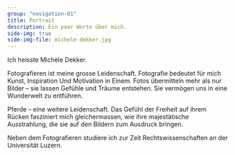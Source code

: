 ```yaml
---
group: "navigation-01"
title: Portrait
description: Ein paar Worte über mich.
side-img: true
side-img-file: michele-dekker.jpg
---
```

Ich heisste Michèle Dekker.

Fotografieren ist meine grosse Leidenschaft.
Fotografie bedeutet für mich Kunst, Inspiration Und Motivation in Einem. Fotos übermitteln mehr als nur Bilder – sie lassen Gefühle und Träume entstehen. Sie vermögen uns in eine Wunderwelt zu entführen.

Pferde – eine weitere Leidenschaft. Das Gefühl der Freiheit auf ihrem Rücken fasziniert mich gleichermassen, wie ihre majestätische Ausstrahlung, die sie auf den Bildern zum Ausdruck bringen.

Neben dem Fotografieren studiere ich zur Zeit Rechtswissenschaften an der Universität Luzern.
